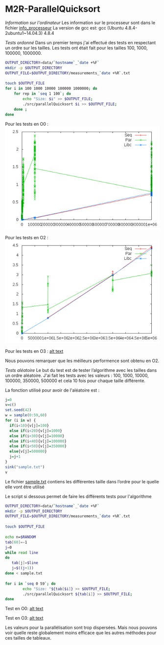 M2R-ParallelQuicksort
=====================

_Information sur l'ordinateur_
Les information sur le processeur sont dans le fichier [info_processeur](info_processeur)
La version de gcc est: gcc (Ubuntu 4.8.4-2ubuntu1~14.04.3) 4.8.4


_Tests ordonné_
Dans un premier temps j'ai effectué des tests en respectant un ordre sur les tailles.
Les tests ont était fait pour les tailles 100, 1000, 100000, 1000000.

```sh
OUTPUT_DIRECTORY=data/`hostname`_`date +%F`
mkdir -p $OUTPUT_DIRECTORY
OUTPUT_FILE=$OUTPUT_DIRECTORY/measurements_`date +%R`.txt

touch $OUTPUT_FILE
for i in 100 1000 10000 100000 1000000; do
    for rep in `seq 1 100`; do
        echo "Size: $i" >> $OUTPUT_FILE;
        ./src/parallelQuicksort $i >> $OUTPUT_FILE;
    done ;
done
```

Pour les tests en O0 :
![alt text](https://github.com/AntoineBL/M2R-ParallelQuicksort/blob/master/data/djypzi_2017-01-19/measurements_17:42_wide_O0.png "Test_Ordo_O0")

Pour les tests en O2 :
![alt text](https://github.com/AntoineBL/M2R-ParallelQuicksort/blob/master/data/GP626QE_2017-02-02/O2.png "Test_Ordo_O2")

Pour les tests en O3 :
[alt text](https://github.com/AntoineBL/M2R-ParallelQuicksort/blob/master/data/GP626QE_2017-02-02/measurements_22:17_wide.png "Test_Ordo_O3")

Nous pouvons remarquer que les méilleurs performence sont obtenu en O2.

_Tests aléatoire_
Le but du test est de tester l’algorithme avec les tailles dans un ordre aléatoire.
J'ai fait les tests avec les valeurs : 100, 1000, 10000, 100000, 350000, 500000 et cela 10 fois pour chaque taille différente.

La fonction utilisé pour avoir de l'aléatoire est :
```R 
j=0
v=c()
set.seed(42)
w = sample(0:59,60)
for (i in w) {
  if(i<10){v[j]=100}
  else if(i<20){v[j]=1000}
  else if(i<30){v[j]=10000}
  else if(i<40){v[j]=100000}
  else if(i<50){v[j]=350000}
  else{v[j]=500000}
  j=j+1
}
sink("sample.txt")
v
```
Le fichier [sample.txt](sample.txt) contiens les différentes taille dans l’ordre pour le quelle elle vont être utilisé


Le script si dessous permet de faire les différents tests pour l'algorithme
```sh
OUTPUT_DIRECTORY=data/`hostname`_`date +%F`
mkdir -p $OUTPUT_DIRECTORY
OUTPUT_FILE=$OUTPUT_DIRECTORY/measurements_`date +%R`.txt

touch $OUTPUT_FILE

echo n=$RANDOM
tab[60]=-1
j=0
while read line  
do   
   tab[j]=$line 
   j=$((j+1))
done < sample.txt

for i in `seq 0 59`; do
        echo "Size: "${tab[$i]} >> $OUTPUT_FILE;
        ./src/parallelQuicksort ${tab[i]} >> $OUTPUT_FILE;
done
```

Test en O0:
[alt text](https://github.com/AntoineBL/M2R-ParallelQuicksort/blob/master/data/GP626QE_2017-02-03/measurements_01:06_wide.png "Test_Random_O0")

Test en O3:
[alt text](https://github.com/AntoineBL/M2R-ParallelQuicksort/blob/master/data/GP626QE_2017-02-03/measurements_00:56_wide.png "Test_Random_O3")

Les valeurs pour la parallélisation sont trop dispersées. Mais nous pouvons voir quelle reste globalement moins efficace que les autres méthodes pour ces tailles de tableaux.